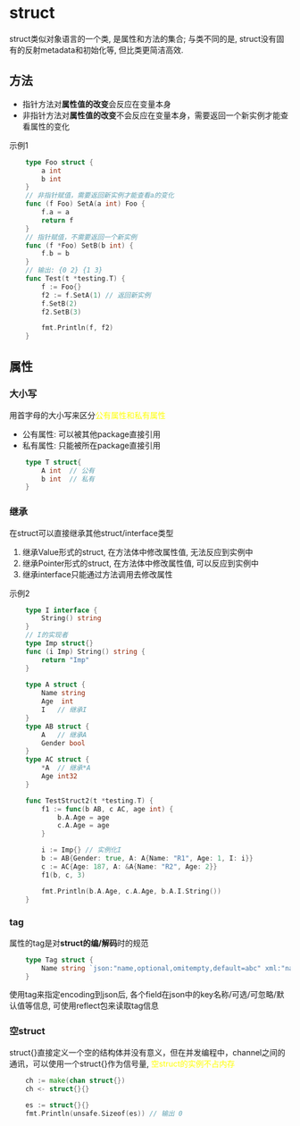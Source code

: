 # struct
struct类似对象语言的一个类, 是属性和方法的集合; 与类不同的是, struct没有固有的反射metadata和初始化等, 但比类更简洁高效.
## 方法
- 指针方法对**属性值的改变**会反应在变量本身
- 非指针方法对**属性值的改变**不会反应在变量本身，需要返回一个新实例才能查看属性的变化

示例1
```go
	type Foo struct {
		a int
		b int
	}
	// 非指针赋值，需要返回新实例才能查看a的变化
	func (f Foo) SetA(a int) Foo {
		f.a = a
		return f
	}
	// 指针赋值，不需要返回一个新实例
	func (f *Foo) SetB(b int) {
		f.b = b
	}
	// 输出: {0 2} {1 3}
	func Test(t *testing.T) {
		f := Foo{}
		f2 := f.SetA(1) // 返回新实例
		f.SetB(2)
		f2.SetB(3)

		fmt.Println(f, f2)
	}
```
## 属性
### 大小写
用首字母的大小写来区分<font color=yellow>公有属性和私有属性</font>
- 公有属性: 可以被其他package直接引用
- 私有属性: 只能被所在package直接引用
```go
	type T struct{
		A int  // 公有
		b int  // 私有
	}
```
### 继承
在struct可以直接继承其他struct/interface类型
1. 继承Value形式的struct, 在方法体中修改属性值, 无法反应到实例中
2. 继承Pointer形式的struct, 在方法体中修改属性值, 可以反应到实例中
3. 继承interface只能通过方法调用去修改属性

示例2
```go
	type I interface {
		String() string
	}
	// I的实现者
	type Imp struct{}
	func (i Imp) String() string {
		return "Imp"
	}
	
	type A struct {
		Name string
		Age  int
		I	// 继承I
	}
	type AB struct {
		A	// 继承A
		Gender bool
	}
	type AC struct {
		*A	// 继承*A
		Age int32
	}

	func TestStruct2(t *testing.T) {
		f1 := func(b AB, c AC, age int) {
			b.A.Age = age
			c.A.Age = age
		}

		i := Imp{} // 实例化I
		b := AB{Gender: true, A: A{Name: "R1", Age: 1, I: i}}
		c := AC{Age: 187, A: &A{Name: "R2", Age: 2}}
		f1(b, c, 3)

		fmt.Println(b.A.Age, c.A.Age, b.A.I.String())
	}
```
### tag
属性的tag是对**struct的编/解码**时的规范
```go
	type Tag struct {
		Name string `json:"name,optional,omitempty,default=abc" xml:"name"`
	}
```
使用tag来指定encoding到json后, 各个field在json中的key名称/可选/可忽略/默认值等信息, 可使用reflect包来读取tag信息

### 空struct
struct{}直接定义一个空的结构体并没有意义，但在并发编程中，channel之间的通讯，可以使用一个struct{}作为信号量, <font color=yellow>空struct的实例不占内存</font>
```go
	ch := make(chan struct{}) 
	ch <- struct{}{}
	
	es := struct{}{}
	fmt.Println(unsafe.Sizeof(es)) // 输出 0
```